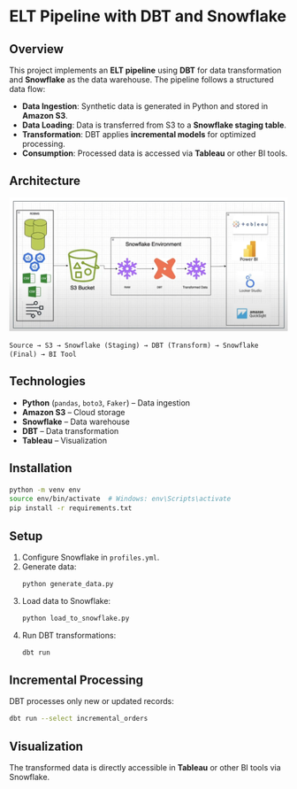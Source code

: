 # ELT Pipeline with DBT and Snowflake

## Overview

This project implements an **ELT pipeline** using **DBT** for data transformation and **Snowflake** as the data warehouse. The pipeline follows a structured data flow:

- **Data Ingestion**: Synthetic data is generated in Python and stored in **Amazon S3**.
- **Data Loading**: Data is transferred from S3 to a **Snowflake staging table**.
- **Transformation**: DBT applies **incremental models** for optimized processing.
- **Consumption**: Processed data is accessed via **Tableau** or other BI tools.

## Architecture

![architecture](https://github.com/sahilbishnoi26/Incremental-ETL-Pipeline-DBT-Snowflake-Tableau/blob/main/img1.png)

```
Source → S3 → Snowflake (Staging) → DBT (Transform) → Snowflake (Final) → BI Tool
```

## Technologies

- **Python** (`pandas`, `boto3`, `Faker`) – Data ingestion
- **Amazon S3** – Cloud storage
- **Snowflake** – Data warehouse
- **DBT** – Data transformation
- **Tableau** – Visualization

## Installation

```sh
python -m venv env
source env/bin/activate  # Windows: env\Scripts\activate
pip install -r requirements.txt
```

## Setup

1. Configure Snowflake in `profiles.yml`.
2. Generate data:
   ```sh
   python generate_data.py
   ```
3. Load data to Snowflake:
   ```sh
   python load_to_snowflake.py
   ```
4. Run DBT transformations:
   ```sh
   dbt run
   ```

## Incremental Processing

DBT processes only new or updated records:

```sh
dbt run --select incremental_orders
```

## Visualization

The transformed data is directly accessible in **Tableau** or other BI tools via Snowflake.
